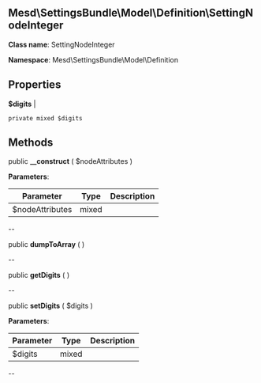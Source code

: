 Mesd\SettingsBundle\Model\Definition\SettingNodeInteger
---------------

    

    


**Class name**: SettingNodeInteger

**Namespace**: Mesd\SettingsBundle\Model\Definition









Properties
----------


**$digits**  |  



    private mixed $digits






Methods
-------


public **__construct** ( $nodeAttributes )











**Parameters**:

| Parameter | Type | Description |
|-----------|------|-------------|
| $nodeAttributes | mixed |  |

--

public **dumpToArray** (  )











--

public **getDigits** (  )











--

public **setDigits** ( $digits )











**Parameters**:

| Parameter | Type | Description |
|-----------|------|-------------|
| $digits | mixed |  |

--
